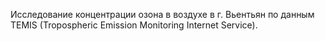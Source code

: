 Исследование концентрации озона в воздухе в г. Вьентьян по данным TEMIS 
(Tropospheric Emission Monitoring Internet Service).
